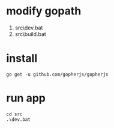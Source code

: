# modify gopath
1. src\dev.bat
1. src\build.bat

# install
    go get -u github.com/gopherjs/gopherjs

# run app
    cd src
    .\dev.bat